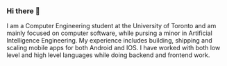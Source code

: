 ### Hi there 👋


I am a Computer Engineering student at the University of Toronto and am mainly focused on computer software, while pursing a minor in Artificial Intelligence Engineering.
My experience includes building, shipping and scaling mobile apps for both Android and IOS. 
I have worked with both low level and high level languages while doing backend and frontend work. 

<!--
**Ali-Msk/Ali-Msk** is a ✨ _special_ ✨ repository because its `README.md` (this file) appears on your GitHub profile.

Here are some ideas to get you started:

- 🔭 I’m currently working on ...
- 🌱 I’m currently learning ...
- 👯 I’m looking to collaborate on ...
- 🤔 I’m looking for help with ...
- 💬 Ask me about ...
- 📫 How to reach me: ...
- 😄 Pronouns: ...
- ⚡ Fun fact: ...
-->

